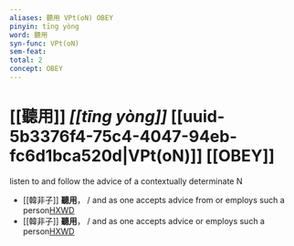 ```yaml
---
aliases: 聽用 VPt(oN) OBEY
pinyin: tīng yòng
word: 聽用
syn-func: VPt(oN)
sem-feat: 
total: 2
concept: OBEY 
---
```

# [[聽用]] *[[tīng yòng]]*  [[uuid-5b3376f4-75c4-4047-94eb-fc6d1bca520d|VPt(oN)]] [[OBEY]]
listen to and follow the advice of a contextually determinate N
 - [[韓非子]] **聽用**， / and as one accepts advice from or employs such a person[HXWD](https://hxwd.org/textview.html?location=KR3c0005_tls_011-4a.3)
 - [[韓非子]] **聽用**， / and as one accepts advice or employs such a person[HXWD](https://hxwd.org/textview.html?location=KR3c0005_tls_011-4a.6)
